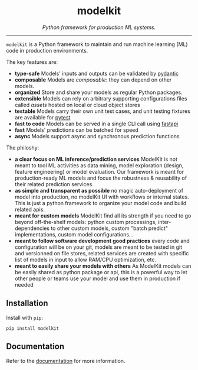 <h1 align="center"> modelkit </h1>
<p align="center">
  <em>Python framework for production ML systems.</em>
</p>
    
---

`modelkit` is a Python framework to maintain and run machine learning (ML) code in production environments.

The key features are:

- **type-safe** Models' inputs and outputs can be validated by [pydantic](https://pydantic-docs.helpmanual.io/)
- **composable** Models are *composable*: they can depend on other models. 
- **organized** Store and share your models as regular Python packages.
- **extensible** Models can rely on arbitrary supporting configurations files called *assets* hosted on local or cloud object stores
- **testable** Models carry their own unit test cases, and unit testing fixtures are available for [pytest](https://docs.pytest.org/en/6.2.x/)
- **fast to code** Models can be served in a single CLI call using [fastapi](https://fastapi.tiangolo.com/)
- **fast** Models' predictions can be batched for speed
- **async** Models support async and synchronous prediction functions

The philoshy:

- **a clear focus on ML inference/prediction services** ModelKit is not meant to tool ML activities as data mining, model exploration (design, feature engineering) or model evaluation. Our framework is meant for production-ready ML models and focus the robustness & reusability of their related prediction services.
- **as simple and transparent as possible** no magic auto-deployment of model into production, no modelKit UI with workflows or internal states. This is just a python framework to organize your model code and build related apis.
- **meant for custom models** ModelKit find all its strength if you need to go beyond off-the-shelf models: python custom processings, inter-dependencies to other custom models, custom "batch predict" implementations, custom model configurations...
- **meant to follow software development good practices** every code and configuration will be on your git, models are meant to be tested in git and versionned on file stores, related services are created with specific list of models in input to allow RAM/CPU optimization, etc.
- **meant to easily share your models with others** As ModelKit models can be easily shared as python package or api, this is a powerful way to let other people or teams use your model and use them in production if needed

## Installation

Install with `pip`:

```
pip install modelkit
```

## Documentation

Refer to the [documentation](https://clustree.github.io/modelkit/) for more information.
